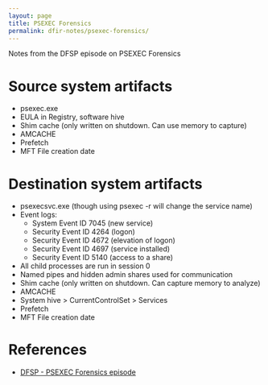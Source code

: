 ```yaml
---
layout: page
title: PSEXEC Forensics
permalink: dfir-notes/psexec-forensics/
---
```


Notes from the DFSP episode on PSEXEC Forensics

# Source system artifacts
* psexec.exe
* EULA in Registry, software hive
* Shim cache (only written on shutdown. Can use memory to capture)
* AMCACHE
* Prefetch
* MFT File creation date

# Destination system artifacts
* psexecsvc.exe (though using psexec -r will change the service name)
* Event logs: 
  * System Event ID 7045 (new service)
  * Security Event ID 4264 (logon)
  * Security Event ID 4672 (elevation of logon)
  * Security Event ID 4697 (service installed)
  * Security Event ID 5140 (access to a share)
* All child processes are run in session 0
* Named pipes and hidden admin shares used for communication
* Shim cache (only written on shutdown. Can capture memory to analyze)
* AMCACHE
* System hive > CurrentControlSet > Services
* Prefetch
* MFT File creation date

# References
* [DFSP - PSEXEC Forensics episode](https://www.youtube.com/watch?v=a3dnqbAUF1U)
